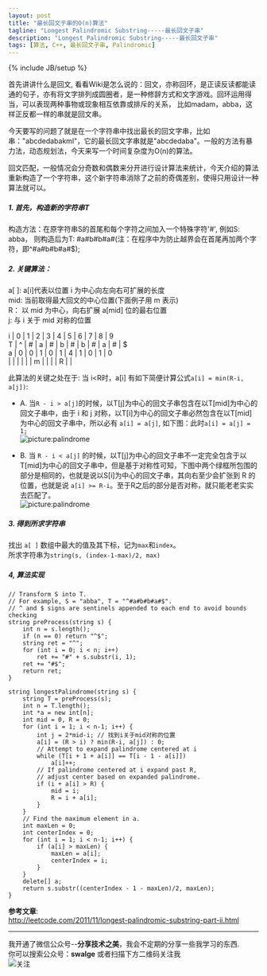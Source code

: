 ```yaml
---
layout: post
title: "最长回文子串的O(n)算法"
tagline: "Longest Palindromic Substring-----最长回文子串"
description: "Longest Palindromic Substring-----最长回文子串"
tags: [算法, C++, 最长回文子串, Palindromic]
---
```

{% include JB/setup %}

首先讲讲什么是回文, 看看Wiki是怎么说的：回文，亦称回环，是正读反读都能读通的句子，亦有将文字排列成圆圈者，是一种修辞方式和文字游戏。回环运用得当，可以表现两种事物或现象相互依靠或排斥的关系， 比如madam，abba，这样正反都一样的串就是回文串。

今天要写的问题了就是在一个字符串中找出最长的回文字串，比如串："abcdedabakml"，它的最长回文字串就是"abcdedaba"。一般的方法有暴力法，动态规划法，今天来写一个时间复杂度为O(n)的算法。  

回文匹配，一般情况会分奇数和偶数来分开进行设计算法来统计，今天介绍的算法重新构造了一个字符串，这个新字符串消除了之前的奇偶差别，使得只用设计一种算法就可以。 

##### 1. 首先，构造新的字符串T
构造方法：在原字符串S的首尾和每个字符之间加入一个特殊字符'#', 例如S: abba， 则构造后为T: #a#b#b#a#(注：在程序中为防止越界会在首尾再加两个字符，即^#a#b#b#a#$);  

##### 2. 关键算法：  

a[ ]: a[i]代表以位置 i 为中心向左向右可扩展的长度  
mid: 当前取得最大回文的中心位置(下面例子用 m 表示)  
R： 以 mid 为中心，向右扩展 a[mid] 位的最右位置  
j:  与 i 关于 mid 对称的位置  

i | 0 | 1 | 2 | 3 | 4 | 5 | 6 | 7 | 8 | 9  
T | ^ | # | a | # | b | # | b | # | a | # | $  
a | 0 | 0 | 1 | 0 | 1 | 4 | 1 | 0 | 1 | 0  
  |   |   |   |   |   | m |   |   |   | R |   |

此算法的关键之处在于: 当 i<R时，a[i] 有如下简便计算公式`a[i] = min(R-i, a[j])`:  
              
- A. 当`R - i > a[j]`的时候，以T[j]为中心的回文子串包含在以T[mid]为中心的回文子串中，由于 i 和 j 对称，以T[i]为中心的回文子串必然包含在以T[mid]为中心的回文子串中，所以必有 `a[i] = a[j]`, 如下图：此时`a[i] = a[j] = 1;`  
![picture:palindrome][1]  

- B. 当 `R - i < a[j]` 的时候，以T[j]为中心的回文子串不一定完全包含于以T[mid]为中心的回文子串中，但是基于对称性可知，下图中两个绿框所包围的部分是相同的，也就是说以S[i]为中心的回文子串，其向右至少会扩张到 R 的位置，也就是说 `a[i] >= R-i`。至于R之后的部分是否对称，就只能老老实实去匹配了。  
![picture:palindrome][2]  

##### 3. 得到所求字符串  

找出 `a[ ]` 数组中最大的值及其下标，记为`max`和`index`。  
所求字符串为`string(s, (index-1-max)/2, max)`  


##### 4, 算法实现  

    // Transform S into T.
    // For example, S = "abba", T = "^#a#b#b#a#$".
    // ^ and $ signs are sentinels appended to each end to avoid bounds checking
    string preProcess(string s) {
        int n = s.length();
        if (n == 0) return "^$";
        string ret = "^";
        for (int i = 0; i < n; i++)
            ret += "#" + s.substr(i, 1);
        ret += "#$";
        return ret;
    }

    string longestPalindrome(string s) {
        string T = preProcess(s);
        int n = T.length();
        int *a = new int[n];
        int mid = 0, R = 0;
        for (int i = 1; i < n-1; i++) {
            int j = 2*mid-i; // 找到i关于mid对称的位置    
            a[i] = (R > i) ? min(R-i, a[j]) : 0;
            // Attempt to expand palindrome centered at i
            while (T[i + 1 + a[i]] == T[i - 1 - a[i]])
                a[i]++;
            // If palindrome centered at i expand past R,
            // adjust center based on expanded palindrome.
            if (i + a[i] > R) {
                mid = i;
                R = i + a[i];
            }
        }
        // Find the maximum element in a.
        int maxLen = 0;
        int centerIndex = 0;
        for (int i = 1; i < n-1; i++) {
            if (a[i] > maxLen) {
                maxLen = a[i];
                centerIndex = i;
            }
        }
        delete[] a;  
        return s.substr((centerIndex - 1 - maxLen)/2, maxLen);
    }

__参考文章__:  
    http://leetcode.com/2011/11/longest-palindromic-substring-part-ii.html


---------------------------------------------------------------------------------------
我开通了微信公众号--__分享技术之美__，我会不定期的分享一些我学习的东西.  
你可以搜索公众号：__swalge__ 或者扫描下方二维码关注我  
![关注][photo]  


[1]:http://imagle.github.io/static/img/palindromicsubstring-01.png 
[2]:http://imagle.github.io/static/img/palindromicsubstring-02.png
[photo]:http://imagle.github.io/static/img/photo.jpg
